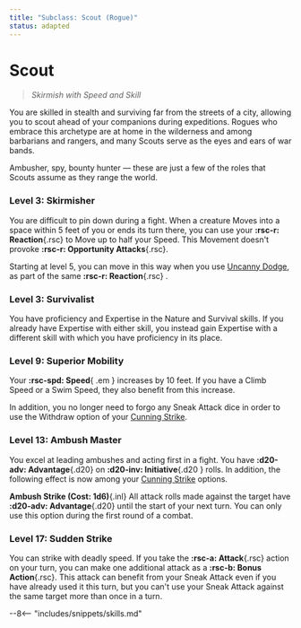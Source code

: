 ```yaml
---
title: "Subclass: Scout (Rogue)"
status: adapted
---
```


<p style="display:none">
Skirmish with Speed and Skill
</p>

# Scout

> *Skirmish with Speed and Skill*

You are skilled in stealth and surviving far from the streets of a city, allowing you to scout ahead of your companions during expeditions. Rogues who embrace this archetype are at home in the wilderness and among barbarians and rangers, and many Scouts serve as the eyes and ears of war bands. 

Ambusher, spy, bounty hunter — these are just a few of the roles that Scouts assume as they range the world.

### Level 3: Skirmisher

You are difficult to pin down during a fight. When a creature Moves into a space within 5 feet of you or ends its turn there, you can use your **:rsc-r: Reaction**{.rsc} to Move up to half your Speed. This Movement doesn't provoke **:rsc-r: Opportunity Attacks**{.rsc}.

Starting at level 5, you can move in this way when you use [Uncanny Dodge], as part of the same **:rsc-r: Reaction**{.rsc} . 

### Level 3: Survivalist

You have proficiency and Expertise in the Nature and Survival skills. If you already have Expertise with either skill, you instead gain Expertise with a different skill with which you have proficiency in its place.

### Level 9: Superior Mobility

Your **:rsc-spd: Speed**{ .em } increases by 10 feet. If you have a Climb Speed or a Swim Speed, they also benefit from this increase. 

In addition, you no longer need to forgo any Sneak Attack dice in order to use the Withdraw option of your [Cunning Strike].

### Level 13: Ambush Master

You excel at leading ambushes and acting first in a fight. You have **:d20-adv: Advantage**{.d20} on **:d20-inv: Initiative**{.d20 } rolls. In addition, the following effect is now among your [Cunning Strike] options.

**Ambush Strike (Cost: 1d6)**{.inl} All attack rolls made against the target have **:d20-adv: Advantage**{.d20} until the start of your next turn. You can only use this option during the first round of a combat. 

### Level 17: Sudden Strike

You can strike with deadly speed. If you take the **:rsc-a: Attack**{.rsc} action on your turn, you can make one additional attack as a  **:rsc-b: Bonus Action**{.rsc}. This attack can benefit from your Sneak Attack even if you have already used it this turn, but you can't use your Sneak Attack against the same target more than once in a turn.


[Uncanny Dodge]: index.md#level-5-uncanny-dodge
[Cunning Strike]: index.md#level-5-cunning-strike

--8<-- "includes/snippets/skills.md"